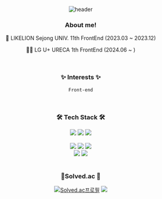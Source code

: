 <div align="center">

![header](https://capsule-render.vercel.app/api?type=wave&color=365AA1&height=200&section=header&text=Kyungwon%20Jeon&fontSize=80&fontColor=b0c4de)

### About me!
<div>
🦁 LIKELION Sejong UNIV. 11th FrontEnd (2023.03 ~ 2023.12)

👨‍💻 LG U+ URECA 1th FrontEnd (2024.06 ~ )  

</div>

<br>

### ✨ Interests ✨
`Front-end`


<br>

### 🛠 Tech Stack 🛠
<div>
<img src="https://img.shields.io/badge/C-A8B9CC?style=flat&logo=C&logoColor=white">
<img src="https://img.shields.io/badge/Python-3766AB?style=flat&logo=Python&logoColor=white">
<img src="https://img.shields.io/badge/Java-007396?style=flat&logo=java&logoColor=white">
</div>

<br>

<div>
<img src="https://img.shields.io/badge/HTML5-E34F26?style=flat&logo=html5&logoColor=white">
<img src="https://img.shields.io/badge/CSS3-1572B6?style=flat&logo=css3&logoColor=white">
<img src="https://img.shields.io/badge/Javascript-ffb13b?style=flat&logo=javascript&logoColor=white">
</div>
<div>
<img src="https://img.shields.io/badge/React-61DAFB?style=flat&logo=React&logoColor=black"/>
<img src="https://img.shields.io/badge/styled--components-DB7093?style=flat&logo=styled-components&logoColor=ffd35b" />
</div>
  
<br>

### 🌟Solved.ac 🌟
[![Solved.ac프로필](http://mazassumnida.wtf/api/v2/generate_badge?boj=peterjkw)](https://solved.ac/peterjkw)
<a href="https://solved.ac/peterjkw"><img src="http://mazandi.herokuapp.com/api?handle=peterjkw&theme=warm"/></a>

